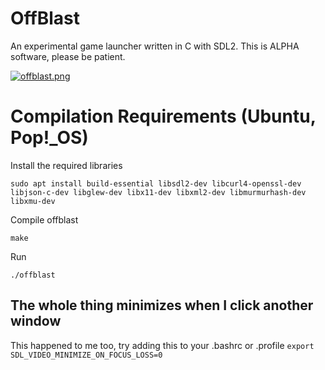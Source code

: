 # OffBlast
An experimental game launcher written in C with SDL2. This is ALPHA software, please be patient.

[![offblast.png](https://i.postimg.cc/YjB0Rf4M/offblast.png)](https://postimg.cc/Lgvm6PBb)

# Compilation Requirements (Ubuntu, Pop!\_OS)
Install the required libraries

```sudo apt install build-essential libsdl2-dev libcurl4-openssl-dev libjson-c-dev libglew-dev libx11-dev libxml2-dev libmurmurhash-dev libxmu-dev```

Compile offblast

```make```

Run

```./offblast```

## The whole thing minimizes when I click another window
This happened to me too, try adding this to your .bashrc or .profile
```export SDL_VIDEO_MINIMIZE_ON_FOCUS_LOSS=0```

